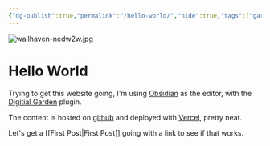 ```yaml
---
{"dg-publish":true,"permalink":"/hello-world/","hide":true,"tags":["gardenEntry"],"dgShowBacklinks":false,"dgShowFileTree":false,"dgShowToc":false,"created":"","updated":""}
---
```


![wallhaven-nedw2w.jpg](/img/user/img/wallhaven-nedw2w.jpg)

# Hello World

Trying to get this website going, I'm using [Obsidian](https://obsidian.md) as the editor, with the [Digitial Garden](https://github.com/oleeskild/obsidian-digital-garden) plugin.

The content is hosted on [github](https://github.com/JakeJasko/nebulous.space) and deployed with [Vercel](https://vercel.app), pretty neat.

Let's get a [[First Post\|First Post]] going with a link to see if that works.